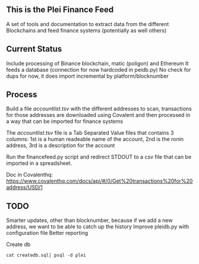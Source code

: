 ## This is the Plei Finance Feed
A set of tools and documentation to extract data from the different Blockchains and feed finance systems (potentially as well others)

## Current Status
Include processing of Binance blockchain, matic (poligon) and Ethereum
It feeds a database (connection for now hardcoded in peidb.py)
No check for dups for now, it does import incremental by platform/blocknumber

## Process
Build a file *accountlist.tsv* with the different addresses to scan, transactions for those addresses are downloaded using Covalent and then processed in a way that can be imported for finance systems

The *accountlist.tsv* file is a Tab Separated Value files that contains 3 columns: 1st is a human readeable name of the account, 2nd is the ronin address, 3rd is a description for the account

Run the financefeed.py script and redirect STDOUT to a csv file that can be imported in a spreadsheet.

Doc in Covalenthq:
https://www.covalenthq.com/docs/api/#/0/Get%20transactions%20for%20address/USD/1

## TODO
Smarter updates, other than blocknumber, because if we add a new address, we want to be able
to catch up the history
Improve pleidb.py with configuration file
Better reporting

Create db 
```
cat createdb.sql| psql -d plei

```